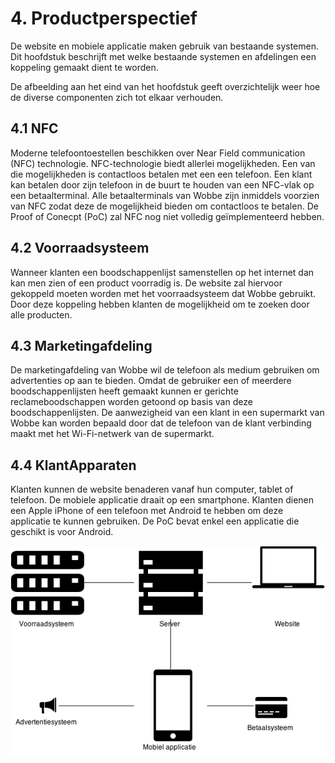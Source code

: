 # 4. Productperspectief
De website en mobiele applicatie maken gebruik van bestaande systemen. Dit hoofdstuk beschrijft
met welke bestaande systemen en afdelingen een koppeling gemaakt dient te worden.

De afbeelding aan het eind van het hoofdstuk geeft overzichtelijk weer hoe de diverse 
componenten zich tot elkaar verhouden.

## 4.1 NFC
Moderne telefoontoestellen beschikken over Near Field communication (NFC) technologie.
NFC-technologie biedt allerlei mogelijkheden. Een van die mogelijkheden is contactloos betalen met
een een telefoon. Een klant kan betalen door zijn telefoon in de buurt te houden van een NFC-vlak
op een betaalterminal. Alle betaalterminals van Wobbe zijn inmiddels voorzien van NFC zodat deze de
mogelijkheid bieden om contactloos te betalen. De Proof of Conecpt (PoC) zal NFC nog niet volledig
geïmplementeerd hebben.

## 4.2 Voorraadsysteem
Wanneer klanten een boodschappenlijst samenstellen op het internet dan kan men zien of een product
voorradig is. De website zal hiervoor gekoppeld moeten worden met het voorraadsysteem dat Wobbe 
gebruikt. Door deze koppeling hebben klanten de mogelijkheid om te zoeken door alle producten.

## 4.3 Marketingafdeling
De marketingafdeling van Wobbe wil de telefoon als medium gebruiken om advertenties op aan te
bieden. Omdat de gebruiker een of meerdere boodschappenlijsten heeft gemaakt kunnen er gerichte
reclameboodschappen worden getoond op basis van deze boodschappenlijsten. De aanwezigheid van een
klant in een supermarkt van Wobbe kan worden bepaald door dat de telefoon van de klant verbinding
maakt met het Wi-Fi-netwerk van de supermarkt.

## 4.4 KlantApparaten
Klanten kunnen de website benaderen vanaf hun computer, tablet of telefoon. De mobiele applicatie
draait op een smartphone. Klanten dienen een Apple iPhone of een telefoon met Android te hebben om
deze applicatie te kunnen gebruiken. De PoC bevat enkel een applicatie die geschikt is voor
Android.

![Overzicht hoe de website en mobiele applicatie zich tot andere system verhouden][1]

[1]: assets/product_perspective.png "Overzicht hoe de website en de mobiele applicatie zich tot andere systemen verhouden" 
